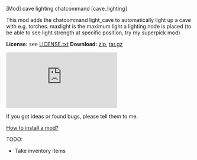 [Mod] cave lighting chatcommand [cave_lighting]

This mod adds the chatcommand light_cave to automatically light up a cave with e.g. torches.
maxlight is the maximum light a lighting node is placed (to be able to see light strength at specific position, try my superpick mod)

**License:** see [LICENSE.txt](https://raw.githubusercontent.com/HybridDog/cave_lighting/master/LICENSE.txt)
**Download:** [zip](https://github.com/HybridDog/cave_lighting/archive/master.zip), [tar.gz](https://github.com/HybridDog/cave_lighting/archive/master.tar.gz)

![I'm a screenshot!](https://forum.minetest.net/download/file.php?mode=view&id=2922&sid=3e0175b669497750711e30b69568e805)

If you got ideas or found bugs, please tell them to me.

[How to install a mod?](http://wiki.minetest.net/Installing_Mods)


TODO:
* Take inventory items

